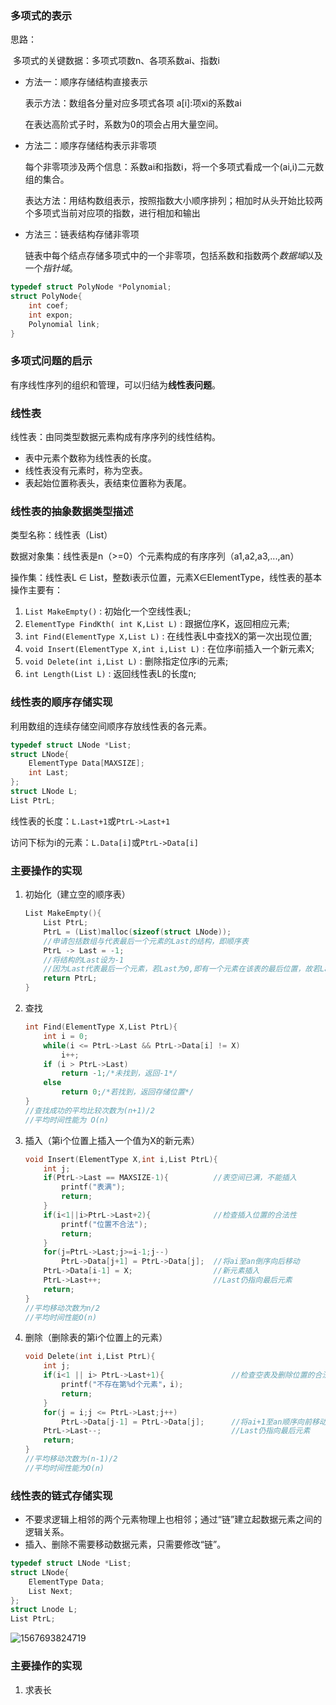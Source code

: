 ### 多项式的表示

思路：

​	多项式的关键数据：多项式项数n、各项系数ai、指数i

- 方法一：顺序存储结构直接表示

  表示方法：数组各分量对应多项式各项  a[i]:项xi的系数ai

  在表达高阶式子时，系数为0的项会占用大量空间。

- 方法二：顺序存储结构表示非零项

  每个非零项涉及两个信息：系数ai和指数i，将一个多项式看成一个(ai,i)二元数组的集合。

  表达方法：用结构数组表示，按照指数大小顺序排列；相加时从头开始比较两个多项式当前对应项的指数，进行相加和输出

- 方法三：链表结构存储非零项

  链表中每个结点存储多项式中的一个非零项，包括系数和指数两个*数据域*以及一个*指针域*。

```c
typedef struct PolyNode *Polynomial;
struct PolyNode{
    int coef;
    int expon;
    Polynomial link;
}
```

### 多项式问题的启示

有序线性序列的组织和管理，可以归结为**线性表问题**。

### 线性表

线性表：由同类型数据元素构成有序序列的线性结构。

- 表中元素个数称为线性表的长度。
- 线性表没有元素时，称为空表。
- 表起始位置称表头，表结束位置称为表尾。

### 线性表的抽象数据类型描述

类型名称：线性表（List）

数据对象集：线性表是n（>=0）个元素构成的有序序列（a1,a2,a3,...,an）

操作集：线性表L ∈ List，整数i表示位置，元素X∈ElementType，线性表的基本操作主要有：

1. `List MakeEmpty()` : 初始化一个空线性表L;
2. `ElementType FindKth( int K,List L)` : 跟据位序K，返回相应元素;
3. `int Find(ElementType X,List L)` : 在线性表L中查找X的第一次出现位置;
4. `void Insert(ElementType X,int i,List L)` : 在位序i前插入一个新元素X;
5. `void Delete(int i,List L)` : 删除指定位序i的元素;
6. `int Length(List L)` : 返回线性表L的长度n;

### 线性表的顺序存储实现

利用数组的连续存储空间顺序存放线性表的各元素。

```c
typedef struct LNode *List;
struct LNode{
    ElementType Data[MAXSIZE];
    int Last;
};
struct LNode L;
List PtrL;
```

线性表的长度：`L.Last+1`或`PtrL->Last+1` 

访问下标为i的元素：`L.Data[i]`或`PtrL->Data[i]`

### 主要操作的实现

1. 初始化（建立空的顺序表）

   ```c
   List MakeEmpty(){
       List PtrL;
       PtrL = (List)malloc(sizeof(struct LNode));
       //申请包括数组与代表最后一个元素的Last的结构，即顺序表
       PtrL -> Last = -1;
       //将结构的Last设为-1
       //因为Last代表最后一个元素，若Last为0,即有一个元素在该表的最后位置，故若Last为-1,即为空表
       return PtrL;
   }
   ```

2. 查找

   ```c
   int Find(ElementType X,List PtrL){
       int i = 0;
       while(i <= PtrL->Last && PtrL->Data[i] != X)
           i++;
       if (i > PtrL->Last)
           return -1;/*未找到，返回-1*/
       else
           return 0;/*若找到，返回存储位置*/
   }
   //查找成功的平均比较次数为(n+1)/2
   //平均时间性能为 O(n)
   ```

3. 插入（第i个位置上插入一个值为X的新元素）

   ```c
   void Insert(ElementType X,int i,List PtrL){
       int j;
       if(PtrL->Last == MAXSIZE-1){          //表空间已满，不能插入
           printf("表满");
           return;
       }
       if(i<1||i>PtrL->Last+2){              //检查插入位置的合法性
           printf("位置不合法");
           return;
       }
       for(j=PtrL->Last;j>=i-1;j--)
           PtrL->Data[j+1] = PtrL->Data[j];  //将ai至an倒序向后移动
       PtrL->Data[i-1] = X;                  //新元素插入
       PtrL->Last++;                         //Last仍指向最后元素
       return;
   }
   //平均移动次数为n/2
   //平均时间性能O(n)
   ```

4. 删除（删除表的第i个位置上的元素）

   ```c
   void Delete(int i,List PtrL){
       int j;
       if(i<1 || i> PtrL->Last+1){               //检查空表及删除位置的合法性
           printf("不存在第%d个元素"，i);
           return;
       }
       for(j = i;j <= PtrL->Last;j++)
           PtrL->Data[j-1] = PtrL->Data[j];      //将ai+1至an顺序向前移动
       PtrL->Last--;                             //Last仍指向最后元素
       return;
   }
   //平均移动次数为(n-1)/2
   //平均时间性能为O(n)
   ```



### 线性表的链式存储实现

- 不要求逻辑上相邻的两个元素物理上也相邻；通过“链”建立起数据元素之间的逻辑关系。
- 插入、删除不需要移动数据元素，只需要修改“链”。

```c
typedef struct LNode *List;
struct LNode{
    ElementType Data;
    List Next;
};
struct Lnode L;
List PtrL;
```

![1567693824719](/home/omg405/.config/Typora/typora-user-images/1567693824719.png)

### 主要操作的实现

1. 求表长

   ```c
   
   ```

   